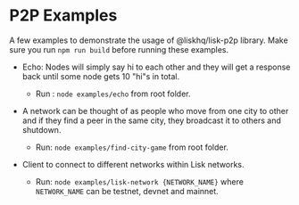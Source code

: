 # P2P Examples

A few examples to demonstrate the usage of @liskhq/lisk-p2p library. Make sure you run `npm run build` before running these examples.

- Echo: Nodes will simply say hi to each other and they will get a response back until some node gets 10 "hi"s in total.

  - Run : `node examples/echo` from root folder.

- A network can be thought of as people who move from one city to other and if they find a peer in the same city, they broadcast it to others and shutdown.

  - Run: `node examples/find-city-game` from root folder.

- Client to connect to different networks within Lisk networks.
  - Run: `node examples/lisk-network {NETWORK_NAME}` where `NETWORK_NAME` can be testnet, devnet and mainnet.
